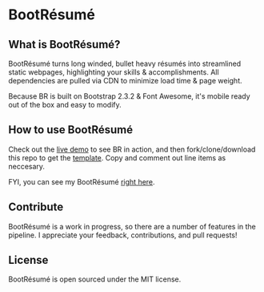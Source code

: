 BootRésumé
==========

What is BootRésumé?
-------------------
BootRésumé turns long winded, bullet heavy résumés into streamlined static webpages, highlighting your skills & accomplishments. All dependencies are pulled via CDN to minimize load time & page weight.

Because BR is built on Bootstrap 2.3.2 & Font Awesome, it's mobile ready out of the box and easy to modify.

How to use BootRésumé
---------------------
Check out the <a href="http://nealrs.github.io/BootResume">live demo</a> to see BR in action, and then fork/clone/download this repo to get the [template](https://raw.github.com/nealrs/BootResume/master/index.html). Copy and comment out line items as neccesary.

FYI, you can see my BootRésumé <a href = "http://nealshyam.com">right here</a>.

Contribute
------------
BootRésumé is a work in progress, so there are a number of features in the pipeline. I appreciate your feedback, contributions, and pull requests!

License
-------
BootRésumé is open sourced under the MIT license.
